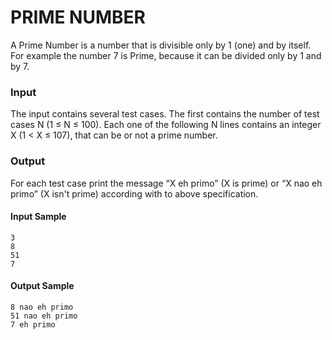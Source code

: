 # PRIME NUMBER
A Prime Number is a number that is divisible only by 1 (one) and by itself. For example the number 7 is Prime, because it can be divided only by 1 and by 7.
### Input
The input contains several test cases. The first contains the number of test cases N (1 ≤ N ≤ 100). Each one of the following N lines contains an integer X (1 < X ≤ 107), that can be or not a prime number.
### Output
For each test case print the message “X eh primo” (X is prime) or “X nao eh primo” (X isn't prime) according with to above specification.
#### Input Sample	
    3  
    8  
    51  
    7  
#### Output Sample
    8 nao eh primo  
    51 nao eh primo  
    7 eh primo